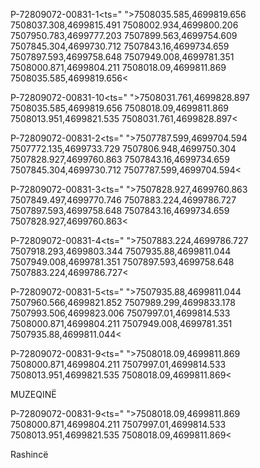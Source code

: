 P-72809072-00831-1<ts=" ">7508035.585,4699819.656 7508037.308,4699815.491 7508002.934,4699800.206 7507950.783,4699777.203 7507899.563,4699754.609 7507845.304,4699730.712 7507843.16,4699734.659 7507897.593,4699758.648 7507949.008,4699781.351 7508000.871,4699804.211 7508018.09,4699811.869 7508035.585,4699819.656<

P-72809072-00831-10<ts=" ">7508031.761,4699828.897 7508035.585,4699819.656 7508018.09,4699811.869 7508013.951,4699821.535 7508031.761,4699828.897<

P-72809072-00831-2<ts=" ">7507787.599,4699704.594 7507772.135,4699733.729 7507806.948,4699750.304 7507828.927,4699760.863 7507843.16,4699734.659 7507845.304,4699730.712 7507787.599,4699704.594<

P-72809072-00831-3<ts=" ">7507828.927,4699760.863 7507849.497,4699770.746 7507883.224,4699786.727 7507897.593,4699758.648 7507843.16,4699734.659 7507828.927,4699760.863<

P-72809072-00831-4<ts=" ">7507883.224,4699786.727 7507918.293,4699803.344 7507935.88,4699811.044 7507949.008,4699781.351 7507897.593,4699758.648 7507883.224,4699786.727<

P-72809072-00831-5<ts=" ">7507935.88,4699811.044 7507960.566,4699821.852 7507989.299,4699833.178 7507993.506,4699823.006 7507997.01,4699814.533 7508000.871,4699804.211 7507949.008,4699781.351 7507935.88,4699811.044<

P-72809072-00831-9<ts=" ">7508018.09,4699811.869 7508000.871,4699804.211 7507997.01,4699814.533 7508013.951,4699821.535 7508018.09,4699811.869<



MUZEQINË

P-72809072-00831-9<ts=" ">7508018.09,4699811.869 7508000.871,4699804.211 7507997.01,4699814.533 7508013.951,4699821.535 7508018.09,4699811.869<

Rashincë

